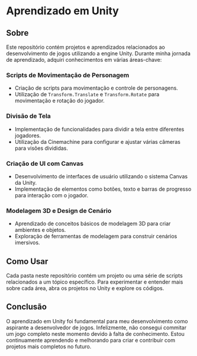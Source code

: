 
# Aprendizado em Unity

## Sobre

Este repositório contém projetos e aprendizados relacionados ao desenvolvimento de jogos utilizando a engine Unity. Durante minha jornada de aprendizado, adquiri conhecimentos em várias áreas-chave:

### Scripts de Movimentação de Personagem

- Criação de scripts para movimentação e controle de personagens.
- Utilização de `Transform.Translate` e `Transform.Rotate` para movimentação e rotação do jogador.

### Divisão de Tela

- Implementação de funcionalidades para dividir a tela entre diferentes jogadores.
- Utilização da Cinemachine para configurar e ajustar várias câmeras para visões divididas.

### Criação de UI com Canvas

- Desenvolvimento de interfaces de usuário utilizando o sistema Canvas da Unity.
- Implementação de elementos como botões, texto e barras de progresso para interação com o jogador.

### Modelagem 3D e Design de Cenário

- Aprendizado de conceitos básicos de modelagem 3D para criar ambientes e objetos.
- Exploração de ferramentas de modelagem para construir cenários imersivos.

## Como Usar

Cada pasta neste repositório contém um projeto ou uma série de scripts relacionados a um tópico específico. Para experimentar e entender mais sobre cada área, abra os projetos no Unity e explore os códigos.

## Conclusão

O aprendizado em Unity foi fundamental para meu desenvolvimento como aspirante a desenvolvedor de jogos. Infelizmente, não consegui commitar um jogo completo neste momento devido à falta de conhecimento. Estou continuamente aprendendo e melhorando para criar e contribuir com projetos mais completos no futuro.

